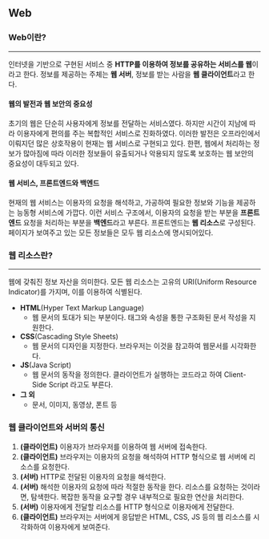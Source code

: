 ## Web
### Web이란?
---
인터넷을 기반으로 구현된 서비스 중 **HTTP를 이용하여 정보를 공유하는 서비스를 웹**이라고 한다. 정보를 제공하는 주체는 **웹 서버**, 정보를 받는 사람을 **웹 클라이언트**라고 한다.
#### 웹의 발전과 웹 보안의 중요성
초기의 웹은 단순히 사용자에게 정보를 전달하는 서비스였다. 하지만 시간이 지남에 따라 이용자에게 편의를 주는 복합적인 서비스로 진화하였다. 이러한 발전은 오프라인에서 이뤄지던 많은 상호작용이 현재는 웹 서비스로 구현되고 있다. 한편, 웹에서 처리하는 정보가 많아짐에 따라 이러한 정보들이 유출되거나 악용되지 않도록 보호하는 웹 보안의 중요성이 대두되고 있다.
#### 웹 서비스, 프론트엔드와 백엔드
현재의 웹 서비스는 이용자의 요청을 해석하고, 가공하여 필요한 정보와 기능을 제공하는 능동형 서비스에 가깝다. 이런 서비스 구조에서, 이용자의 요청을 받는 부분을 **프론트엔드** 요청을 처리하는 부분을 **백엔드**라고 부른다. 프론트엔드는 **웹 리소스**로 구성된다. 페이지가 보여주고 있는 모든 정보들은 모두 웹 리소스에 명시되어있다. 
### 웹 리소스란?
---
웹에 갖춰진 정보 자산을 의미한다. 모든 웹 리소스는 고유의 URI(Uniform Resource Indicator)를 가지며, 이를 이용하여 식별된다. 
* **HTML**(Hyper Text Markup Language)
  * 웹 문서의 토대가 되는 부분이다. 태그와 속성을 통한 구조화된 문서 작성을 지원한다.
* **CSS**(Cascading Style Sheets)
  * 웹 문서의 디자인을 지정한다. 브라우저는 이것을 참고하여 웹문서를 시각화한다.
* **JS**(Java Script)
  * 웹 문서의 동작을 정의한다. 클라이언트가 실행하는 코드라고 하여 Client-Side Script 라고도 부른다.
* **그 외**
  * 문서, 이미지, 동영상, 폰트 등
### 웹 클라이언트와 서버의 통신
1. **(클라이언트)** 이용자가 브라우저를 이용하여 웹 서버에 접속한다.
2. **(클라이언트)** 브라우저는 이용자의 요청을 해석하여 HTTP 형식으로 웹 서버에 리소스를 요청한다.
3. **(서버)** HTTP로 전달된 이용자의 요청을 해석한다.
4. **(서버)** 해석한 이용자의 요청에 따라 적절한 동작을 한다. 리소스를 요청하는 것이라면, 탐색한다. 복잡한 동작을 요구할 경우 내부적으로 필요한 연산을 처리한다.
5. **(서버)** 이용자에게 전달할 리소스를 HTTP 형식으로 이용자에게 전달한다.
6. **(클라이언트)** 브라우저는 서버에게 응답받은 HTML, CSS, JS 등의 웹 리소스를 시각화하여 이용자에게 보여준다.